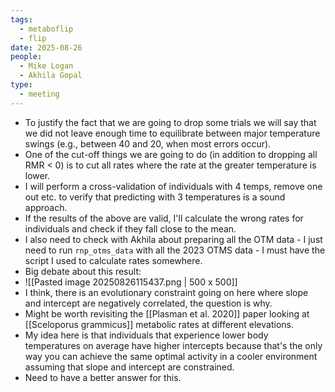 ```yaml
---
tags:
  - metaboflip
  - flip
date: 2025-08-26
people:
  - Mike Logan
  - Akhila Gopal
type:
  - meeting
---
```

- To justify the fact that we are going to drop some trials we will say that we did not leave enough time to equilibrate between major temperature swings (e.g., between 40 and 20, when most errors occur).
- One of the cut-off things we are going to do (in addition to dropping all RMR < 0) is to cut all rates where the rate at the greater temperature is lower. 
- I will perform a cross-validation of individuals with 4 temps, remove one out etc. to verify that predicting with 3 temperatures is a sound approach. 
- If the results of the above are valid, I'll calculate the wrong rates for individuals and check if they fall close to the mean. 
- I also need to check with Akhila about preparing all the OTM data - I just need to run `rnp_otms_data` with all the 2023 OTMS data - I must have the script I used to calculate rates somewhere. 
- Big debate about this result: 
- ![[Pasted image 20250826115437.png | 500 x 500]]
- I think, there is an evolutionary constraint going on here where slope and intercept are negatively correlated, the question is why.
- Might be worth revisiting the [[Plasman et al. 2020]] paper looking at [[Sceloporus grammicus]] metabolic rates at different elevations. 
- My idea here is that individuals that experience lower body temperatures on average have higher intercepts because that's the only way you can achieve the same optimal activity in a cooler environment assuming that slope and intercept are constrained. 
- Need to have a better answer for this. 